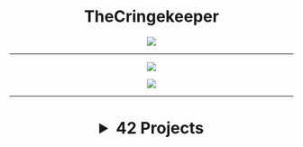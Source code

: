 <h1 align="center">TheCringekeeper</h1>

<p align="center"> <a href="https://profile.intra.42.fr/users/ankhabar"><img src="https://badge42.vercel.app/api/v2/clfuo3if4001108l4hyh8vu4g/stats?cursusId=21&coalitionId=48"/></a></p>
<hr>
<p align="center"><a href="https://github.com/TheCringekeeper"><img align="center" src="https://github-readme-stats.vercel.app/api?username=TheCringekeeper&show_icons=true&theme=radical&hide_border=true&locale=en&count_private=true&hide=issues,prs"/></p></a>
<p align="center"><a href="https://github.com/TheCringekeeper"><img align="center" src="https://github-readme-stats.vercel.app/api/top-langs/?username=TheCringekeeper&theme=radical&include_all_commits=false&hide_border=true&count_private=false&layout=compact"/></p></a>
<hr>

<h1 align="center">
<details>
<summary> 42 Projects </summary>
<hr>

<a href="https://github.com/TheCringekeeper/cpp03">cpp03  <img
src="https://badge42.vercel.app/api/v2/clfuo3if4001108l4hyh8vu4g/project/3072238"/></a>
  
<a href="https://github.com/TheCringekeeper/cpp02">cpp02  <img src="https://badge42.vercel.app/api/v2/clfuo3if4001108l4hyh8vu4g/project/3064002"/></a>
  
<a href="https://github.com/TheCringekeeper/cpp01">cpp01  <img src="https://badge42.vercel.app/api/v2/clfuo3if4001108l4hyh8vu4g/project/3059738"/></a>
  
<a href="https://github.com/TheCringekeeper/cpp00">cpp00  <img src="https://badge42.vercel.app/api/v2/clfuo3if4001108l4hyh8vu4g/project/3056851"/></a>
  
<a href="https://github.com/TheCringekeeper/Philosophers">philosophers  <img src="https://badge42.vercel.app/api/v2/clfuo3if4001108l4hyh8vu4g/project/3027341"/></a>

<a href="https://github.com/TheCringekeeper/Push_swap">push_swap  <img src="https://badge42.vercel.app/api/v2/clfuo3if4001108l4hyh8vu4g/project/2943624"/></a>

<a>minishell  <img src="https://badge42.vercel.app/api/v2/clfuo3if4001108l4hyh8vu4g/project/2963948"/></a>
  
<a>pipex  <img src="https://badge42.vercel.app/api/v2/clfuo3if4001108l4hyh8vu4g/project/2935594"/></a>

<a>so_long  <img src="https://badge42.vercel.app/api/v2/clfuo3if4001108l4hyh8vu4g/project/2912395"/></a>

<a>exam rank 02/03/04  <img src="https://badge42.vercel.app/api/v2/clfuo3if4001108l4hyh8vu4g/project/2948280"/></a>
  
<hr>
</details>
